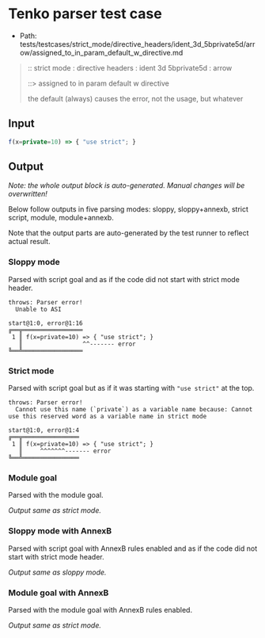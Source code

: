 # Tenko parser test case

- Path: tests/testcases/strict_mode/directive_headers/ident_3d_5bprivate5d/arrow/assigned_to_in_param_default_w_directive.md

> :: strict mode : directive headers : ident 3d 5bprivate5d : arrow
>
> ::> assigned to in param default w directive
>
> the default (always) causes the error, not the usage, but whatever

## Input


`````js
f(x=private=10) => { "use strict"; }
`````

## Output

_Note: the whole output block is auto-generated. Manual changes will be overwritten!_

Below follow outputs in five parsing modes: sloppy, sloppy+annexb, strict script, module, module+annexb.

Note that the output parts are auto-generated by the test runner to reflect actual result.

### Sloppy mode

Parsed with script goal and as if the code did not start with strict mode header.

`````
throws: Parser error!
  Unable to ASI

start@1:0, error@1:16
╔══╦═════════════════
 1 ║ f(x=private=10) => { "use strict"; }
   ║                 ^^------- error
╚══╩═════════════════

`````

### Strict mode

Parsed with script goal but as if it was starting with `"use strict"` at the top.

`````
throws: Parser error!
  Cannot use this name (`private`) as a variable name because: Cannot use this reserved word as a variable name in strict mode

start@1:0, error@1:4
╔══╦════════════════
 1 ║ f(x=private=10) => { "use strict"; }
   ║     ^^^^^^^------- error
╚══╩════════════════

`````

### Module goal

Parsed with the module goal.

_Output same as strict mode._

### Sloppy mode with AnnexB

Parsed with script goal with AnnexB rules enabled and as if the code did not start with strict mode header.

_Output same as sloppy mode._

### Module goal with AnnexB

Parsed with the module goal with AnnexB rules enabled.

_Output same as strict mode._

